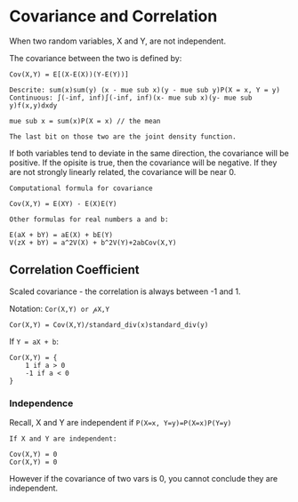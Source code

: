 # Covariance and Correlation

When two random variables, X and Y, are not independent.

The covariance between the two is defined by:

```
Cov(X,Y) = E[(X-E(X))(Y-E(Y))]

Descrite: sum(x)sum(y) (x - mue sub x)(y - mue sub y)P(X = x, Y = y)
Continuous: ∫(-inf, inf)∫(-inf, inf)(x- mue sub x)(y- mue sub y)f(x,y)dxdy

mue sub x = sum(x)P(X = x) // the mean

The last bit on those two are the joint density function.
```

If both variables tend to deviate in the same direction, the covariance will be
positive. If the opisite is true, then the covariance will be negative. If they
are not strongly linearly related, the covariance will be near 0.

```
Computational formula for covariance

Cov(X,Y) = E(XY) - E(X)E(Y)
```

```
Other formulas for real numbers a and b:

E(aX + bY) = aE(X) + bE(Y)
V(zX + bY) = a^2V(X) + b^2V(Y)+2abCov(X,Y)
```

## Correlation Coefficient

Scaled covariance - the correlation is always between -1 and 1.

Notation: `Cor(X,Y) or 𝓅X,Y`

```
Cor(X,Y) = Cov(X,Y)/standard_div(x)standard_div(y)
```

If `Y = aX + b`:

```
Cor(X,Y) = {
    1 if a > 0
    -1 if a < 0
}
```

### Independence

Recall, X and Y are independent if `P(X=x, Y=y)=P(X=x)P(Y=y)`

```
If X and Y are independent:

Cov(X,Y) = 0
Cor(X,Y) = 0
```

However if the covariance of two vars is 0, you cannot conclude they are
independent.
